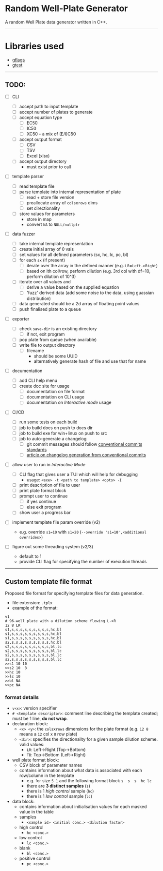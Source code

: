 # Random Well-Plate Generator

A random Well Plate data generator written in C++.

---

# Libraries used

- [gflags](https://github.com/gflags/gflags) 
- [gtest]()

--- 

## TODO:

- [ ] CLI 
  - [ ] accept path to input template 
  - [ ] accept number of plates to generate
  - [ ] accept equation type
    - [ ] EC50
    - [ ] IC50
    - [ ] XC50 - a mix of (E/I)C50
  - [ ] accept output format
    - [ ] CSV
    - [ ] TSV
    - [ ] Excel (xlsx)
  - [ ] accept output directory 
    - must exist prior to call 

- [ ] template parser 
  - [ ] read template file 
  - [ ] parse template into internal representation of plate
    - [ ] read + store file version 
    - [ ] preallocate array of `cols`x`rows` dims
    - [ ] set directionality 
  - [ ] store values for parameters 
    - store in map 
    - convert `NA` to `NULL/nullptr`

- [ ] data fuzzer  
  - [ ] take internal template representation 
  - [ ] create initial array of 0 vals 
  - [ ] set values for all defined parameters (sx, hc, lc, pc, bl)
  - [ ] for each `sx` (if present)
    - [ ] iterate over the array in the defined manner (e.g. `LR`=`Left->Right`)
    - [ ] based on ith col/row, perform dilution (e.g. 3rd col with df=10, perform dilution of 10^3)
  - [ ] iterate over all values and 
    - [ ] derive a value based on the supplied equation
    - [ ] 'fuzz' derived data (add some noise to the data, using guassian distribution)
  - [ ] data generated should be a 2d array of floating point values 
  - [ ] push finalised plate to a queue  

- [ ] exporter 
  - [ ] check `save-dir` is an existing directory 
    - [ ] if not, exit program 
  - [ ] pop plate from queue (when available)
  - [ ] write file to output directory 
    - [ ] filename 
      - should be some UUID 
      - alternatively generate hash of file and use that for name

- [ ] documentation 
  - [ ] add CLI help menu 
  - [ ] create doc site for usage 
    - [ ] documentation on file format 
    - [ ] documentation on CLI usage 
    - [ ] documentation on _Interactive mode_ usage

- [ ] CI/CD
  - [ ] run some tests on each build 
  - [ ] job to build docs on push to docs dir 
  - [ ] job to build exe for win+linux on push to src 
  - [ ] job to auto-generate a changelog 
    - [ ] git commit messages should follow [conventional commits standards](https://gist.github.com/qoomon/5dfcdf8eec66a051ecd85625518cfd13)
    - [ ] [article on changelog generation from conventional commits](https://mokkapps.de/blog/how-to-automatically-generate-a-helpful-changelog-from-your-git-commit-messages/)

- [ ] allow user to run in _Interactive Mode_
    - [ ] CLI flag that gives user a TUI which will help for debugging
        - usage: `<exe> -t <path to template> <opts> -I`
    - [ ] print description of file to user
    - [ ] print plate format block
    - [ ] prompt user to continue
        - [ ] if yes continue
        - [ ] else exit program
    - [ ] show user a progress bar 

- [ ] implement template file param override (v2) 
  - e.g. override `s1=10` with `s1=20` (`--override 's1=10',<additional overrides>`)

- [ ] figure out some threading system (v2/3) 
  - default to 1 
  - provide CLI flag for specifying the number of execution threads 

--- 

## Custom template file format

Proposed file format for specifying template files for data generation.

- file extension: `.tplx`
- example of the format:

```
v1
# 96-well plate with a dilution scheme flowing L->R
12 8 LR
s1,s,s,s,s,s,s,s,s,s,hc,bl
s1,s,s,s,s,s,s,s,s,s,hc,bl
s1,s,s,s,s,s,s,s,s,s,hc,bl
s2,s,s,s,s,s,s,s,s,s,hc,bl
s2,s,s,s,s,s,s,s,s,s,bl,lc
s2,s,s,s,s,s,s,s,s,s,bl,lc
s2,s,s,s,s,s,s,s,s,s,bl,lc
s2,s,s,s,s,s,s,s,s,s,bl,lc
>>s1 10 10
>>s2 10  3
>>hc 10
>>lc 10
>>bl NA
>>pc NA
```

### format details

- `v<x>`: version specifier
- `# <template descriptor>`: comment line describing the template created; must be 1 line, **do not wrap**.
- declaration block:
    - `<x> <y>`: the `cols`x`rows` dimensions for the plate format (e.g. `12 8` means a `12` col x `8` row plate)
    - `<dir>`: specifies the directionality for a given sample dilution scheme. valid values:
        - `LR`: Left->Right (Top->Bottom)
        - `TB`: Top->Bottom (Left->Right)
- well plate format block:
    - CSV block of parameter names
    - contains information about what data is associated with each row/column in the template
        - e.g. for size `5 1` and the following format block `s  s  s  hc lc`
        - there are **3 distinct samples** (`s`)
        - there is 1 _high control_ sample (`hc`)
        - there is 1 _low control_ sample (`lc`)
- data block:
    - contains information about initialisation values for each masked value in the table
    - samples
        - `<sample id> <initial conc.> <dilution factor>`
    - high control
        - `hc <conc.>`
    - low control
        - `lc <conc.>`
    - blank
        - `bl <conc.>`
    - positive control
      - `pc <conc.>`

